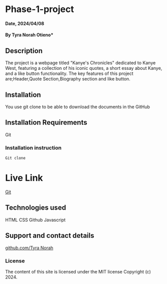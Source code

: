 # Phase-1-project

#### Date, 2024/04/08

#### By Tyra Norah Otieno*

## Description
The project is a webpage titled "Kanye's Chronicles" dedicated to Kanye West, featuring a collection of his iconic quotes, a short essay about Kanye, and a like button functionality.
The key features of this project are;Header,Quote Section,Biography section and like button.

## Installation
You use git clone to be able to download the documents in the GitHub

## Installation Requirements
Git

### Installation instruction
```
Git clone 

```

# Live Link
[Git](https://tyratheegreatest.github.io/Phase-1-project/)

## Technologies used
HTML
CSS
Github
Javascript

## Support and contact details
[github.com/Tyra Norah](https://github.com/)

### License
The content of this site is licensed under the MIT license
Copyright (c) 2024.

